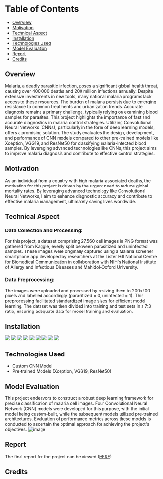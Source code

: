 # Table of Contents

- [Overview](#overview)
- [Motivation](#motivation)
- [Technical Aspect](#technical-aspect)
- [Installation](#installation)
- [Technologies Used](#technologies-used)
- [Model Evaluation](#model-evaluation)
- [Report](#report)
- [Credits](#credits)

## Overview
Malaria, a deadly parasitic infection, poses a significant global health threat, causing over 400,000 deaths and 200 million infections annually. Despite extensive investments in new tools, many national malaria programs lack access to these resources. The burden of malaria persists due to emerging resistance to common treatments and urbanization trends. Accurate diagnosis remains a primary challenge, typically relying on examining blood samples for parasites. This project highlights the importance of fast and accurate diagnostics in malaria control strategies. Utilizing Convolutional Neural Networks (CNNs), particularly in the form of deep learning models, offers a promising solution. The study evaluates the design, development, and performance of CNN models compared to other pre-trained models like Xception, VGG19, and ResNet50 for classifying malaria-infected blood samples. By leveraging advanced technologies like CNNs, this project aims to improve malaria diagnosis and contribute to effective control strategies.

## Motivation
As an individual from a country with high malaria-associated deaths, the motivation for this project is driven by the urgent need to reduce global mortality rates. By leveraging advanced technology like Convolutional Neural Networks, I aim to enhance diagnostic accuracy and contribute to effective malaria management, ultimately saving lives worldwide.

## Technical Aspect
### Data Collection and Processing:
For this project, a dataset comprising 27,560 cell images in PNG format was gathered from Kaggle, evenly split between parasitized and uninfected samples. These images were originally captured using a Malaria screener smartphone app developed by researchers at the Lister Hill National Centre for Biomedical Communication in collaboration with NIH's National Institute of Allergy and Infectious Diseases and Mahidol-Oxford University.

### Data Preprocessing:
The images were uploaded and processed by resizing them to 200x200 pixels and labelled accordingly (parasitized = 0, uninfected = 1). This preprocessing facilitated standardized image sizes for efficient model learning. The dataset was then divided into training and test sets in a 7:3 ratio, ensuring adequate data for model training and evaluation.

## Installation
<div>
<img src="https://img.shields.io/badge/-TensorFlow-FF6F00?&style=for-the-badge&logo=TensorFlow&logoColor=white" />
<img src="https://img.shields.io/badge/-Keras-D00000?&style=for-the-badge&logo=Keras&logoColor=white" />
<img src="https://img.shields.io/badge/-Seaborn-388E3C?&style=for-the-badge&logo=Seaborn&logoColor=white" />
<img src="https://img.shields.io/badge/-Matplotlib-377EB8?&style=for-the-badge&logo=Python&logoColor=white" />
<img src="https://img.shields.io/badge/-NumPy-013243?&style=for-the-badge&logo=NumPy&logoColor=white" />
<img src="https://img.shields.io/badge/-Pandas-150458?&style=for-the-badge&logo=Pandas&logoColor=white" />
<img src="https://img.shields.io/badge/-OpenCV-5C3EE8?&style=for-the-badge&logo=OpenCV&logoColor=white" />
<img src="https://img.shields.io/badge/-PIL-659AD2?&style=for-the-badge&logo=PIL&logoColor=white" />
<img src="https://img.shields.io/badge/-scikit_learn-F7931E?&style=for-the-badge&logo=scikit-learn&logoColor=white" />
</div>

## Technologies Used
- Custom CNN Model
- Pre-trained Models (Xception, VGG19, ResNet50)

## Model Evaluation
This project endeavors to construct a robust deep learning framework for precise classification of malaria cell images. Four Convolutional Neural Network (CNN) models were developed for this purpose, with the initial model being custom-built, while the subsequent models utilized pre-trained architectures. Evaluation of performance metrics across these models is conducted to ascertain the optimal approach for achieving the project's objectives.
![image](https://github.com/Mattdozie/Design-Development-Analysis-and-Performance-Evaluation-of-Malaria-Parasite-Deep-Learning-algorithms/assets/100968289/3e8b9260-9682-4e57-9490-11b619b6e700)

## Report
The final report for the project can be viewed (<a href="Malaria Detection Deep Learning Models.pdf">HERE</a>)

## Credits
